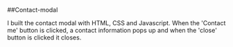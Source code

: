 ##Contact-modal

I built the contact modal with HTML, CSS and Javascript.
When the 'Contact me' button is clicked, a contact information pops up and when the 'close' button is clicked it closes.